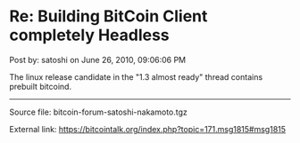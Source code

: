 # Re: Building BitCoin Client completely Headless

Post by: satoshi on June 26, 2010, 09:06:06 PM

The linux release candidate in the "1.3 almost ready" thread contains prebuilt bitcoind.

---

Source file: bitcoin-forum-satoshi-nakamoto.tgz

External link: https://bitcointalk.org/index.php?topic=171.msg1815#msg1815
